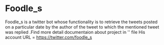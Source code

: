 # Foodle_s
Foodle_s is a twitter bot whose functionality is to retrieve the tweets posted on a particular date by the author of the tweet to which the mentioned tweet was replied .Find more detail documentaion about project in '' file
His account URL = https://twitter.com/foodle_s
